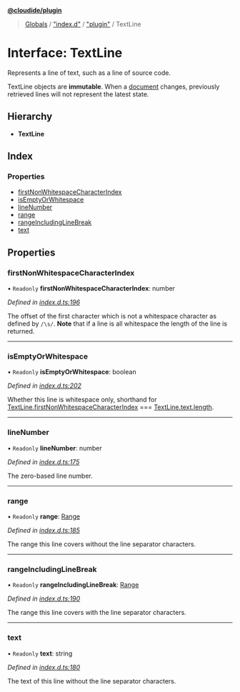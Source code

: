 **[@cloudide/plugin](../README.md)**

> [Globals](../README.md) / ["index.d"](../modules/_index_d_.md) / ["plugin"](../modules/_index_d_._plugin_.md) / TextLine

# Interface: TextLine

Represents a line of text, such as a line of source code.

TextLine objects are __immutable__. When a [document](#TextDocument) changes,
previously retrieved lines will not represent the latest state.

## Hierarchy

* **TextLine**

## Index

### Properties

* [firstNonWhitespaceCharacterIndex](_index_d_._plugin_.textline.md#firstnonwhitespacecharacterindex)
* [isEmptyOrWhitespace](_index_d_._plugin_.textline.md#isemptyorwhitespace)
* [lineNumber](_index_d_._plugin_.textline.md#linenumber)
* [range](_index_d_._plugin_.textline.md#range)
* [rangeIncludingLineBreak](_index_d_._plugin_.textline.md#rangeincludinglinebreak)
* [text](_index_d_._plugin_.textline.md#text)

## Properties

### firstNonWhitespaceCharacterIndex

• `Readonly` **firstNonWhitespaceCharacterIndex**: number

*Defined in [index.d.ts:196](https://github.com/shuyaqian/cloudide-plugin-api/blob/6d83fa1/index.d.ts#L196)*

The offset of the first character which is not a whitespace character as defined
by `/\s/`. **Note** that if a line is all whitespace the length of the line is returned.

___

### isEmptyOrWhitespace

• `Readonly` **isEmptyOrWhitespace**: boolean

*Defined in [index.d.ts:202](https://github.com/shuyaqian/cloudide-plugin-api/blob/6d83fa1/index.d.ts#L202)*

Whether this line is whitespace only, shorthand
for [TextLine.firstNonWhitespaceCharacterIndex](#TextLine.firstNonWhitespaceCharacterIndex) === [TextLine.text.length](#TextLine.text).

___

### lineNumber

• `Readonly` **lineNumber**: number

*Defined in [index.d.ts:175](https://github.com/shuyaqian/cloudide-plugin-api/blob/6d83fa1/index.d.ts#L175)*

The zero-based line number.

___

### range

• `Readonly` **range**: [Range](../classes/_index_d_._plugin_.range.md)

*Defined in [index.d.ts:185](https://github.com/shuyaqian/cloudide-plugin-api/blob/6d83fa1/index.d.ts#L185)*

The range this line covers without the line separator characters.

___

### rangeIncludingLineBreak

• `Readonly` **rangeIncludingLineBreak**: [Range](../classes/_index_d_._plugin_.range.md)

*Defined in [index.d.ts:190](https://github.com/shuyaqian/cloudide-plugin-api/blob/6d83fa1/index.d.ts#L190)*

The range this line covers with the line separator characters.

___

### text

• `Readonly` **text**: string

*Defined in [index.d.ts:180](https://github.com/shuyaqian/cloudide-plugin-api/blob/6d83fa1/index.d.ts#L180)*

The text of this line without the line separator characters.

